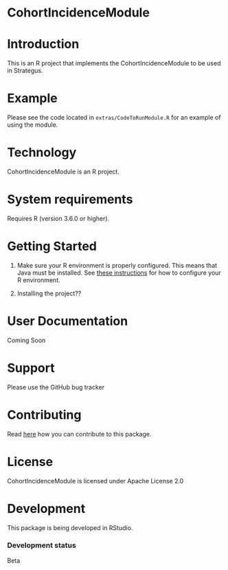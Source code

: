 # CohortIncidenceModule

# Introduction

This is an R project that implements the CohortIncidenceModule to be used in Strategus.


# Example

Please see the code located in `extras/CodeToRunModule.R` for an example of using the module.

# Technology

CohortIncidenceModule is an R project.

# System requirements

Requires R (version 3.6.0 or higher).

# Getting Started

1.  Make sure your R environment is properly configured. This means that Java must be installed. See [these instructions](https://ohdsi.github.io/Hades/rSetup.html) for how to configure your R environment.

2.  Installing the project??

# User Documentation

Coming Soon

# Support

Please use the GitHub bug tracker

# Contributing

Read [here](https://ohdsi.github.io/Hades/contribute.html) how you can contribute to this package.

# License

CohortIncidenceModule is licensed under Apache License 2.0

# Development

This package is being developed in RStudio.

### Development status

Beta
